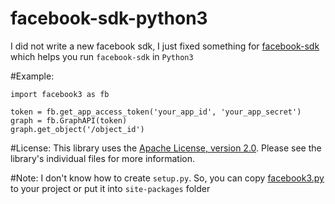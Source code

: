 facebook-sdk-python3
===================

I did not write a new facebook sdk, I just fixed something for [facebook-sdk](https://github.com/pythonforfacebook/facebook-sdk) which helps you run `facebook-sdk` in `Python3`

#Example:
  	
  	import facebook3 as fb

	token = fb.get_app_access_token('your_app_id', 'your_app_secret')
	graph = fb.GraphAPI(token)
	graph.get_object('/object_id')


#License:
This library uses the [Apache License, version 2.0](http://www.apache.org/licenses/LICENSE-2.0.html). Please see the library's individual files for more information.


#Note: 
I don't know how to create `setup.py`. So, you can copy [facebook3.py](https://github.com/tuanchauict/faceboo-sdk-python3/blob/master/facebook3.py) to your project or put it into `site-packages` folder

